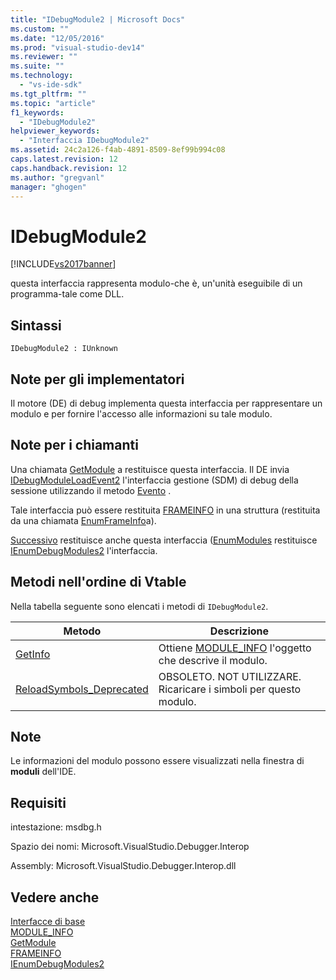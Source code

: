 ```yaml
---
title: "IDebugModule2 | Microsoft Docs"
ms.custom: ""
ms.date: "12/05/2016"
ms.prod: "visual-studio-dev14"
ms.reviewer: ""
ms.suite: ""
ms.technology: 
  - "vs-ide-sdk"
ms.tgt_pltfrm: ""
ms.topic: "article"
f1_keywords: 
  - "IDebugModule2"
helpviewer_keywords: 
  - "Interfaccia IDebugModule2"
ms.assetid: 24c2a126-f4ab-4891-8509-8ef99b994c08
caps.latest.revision: 12
caps.handback.revision: 12
ms.author: "gregvanl"
manager: "ghogen"
---
```

# IDebugModule2
[!INCLUDE[vs2017banner](../../../code-quality/includes/vs2017banner.md)]

questa interfaccia rappresenta modulo\-che è, un'unità eseguibile di un programma\-tale come DLL.  
  
## Sintassi  
  
```  
IDebugModule2 : IUnknown  
```  
  
## Note per gli implementatori  
 Il motore \(DE\) di debug implementa questa interfaccia per rappresentare un modulo e per fornire l'accesso alle informazioni su tale modulo.  
  
## Note per i chiamanti  
 Una chiamata [GetModule](../../../extensibility/debugger/reference/idebugmoduleloadevent2-getmodule.md) a restituisce questa interfaccia.  Il DE invia [IDebugModuleLoadEvent2](../../../extensibility/debugger/reference/idebugmoduleloadevent2.md) l'interfaccia gestione \(SDM\) di debug della sessione utilizzando il metodo [Evento](../../../extensibility/debugger/reference/idebugeventcallback2-event.md) .  
  
 Tale interfaccia può essere restituita [FRAMEINFO](../../../extensibility/debugger/reference/frameinfo.md) in una struttura \(restituita da una chiamata [EnumFrameInfo](../../../extensibility/debugger/reference/idebugthread2-enumframeinfo.md)a\).  
  
 [Successivo](../../../extensibility/debugger/reference/ienumdebugmodules2-next.md) restituisce anche questa interfaccia \([EnumModules](../../../extensibility/debugger/reference/idebugprogram2-enummodules.md) restituisce [IEnumDebugModules2](../../../extensibility/debugger/reference/ienumdebugmodules2.md) l'interfaccia.  
  
## Metodi nell'ordine di Vtable  
 Nella tabella seguente sono elencati i metodi di `IDebugModule2`.  
  
|Metodo|Descrizione|  
|------------|-----------------|  
|[GetInfo](../../../extensibility/debugger/reference/idebugmodule2-getinfo.md)|Ottiene [MODULE\_INFO](../../../extensibility/debugger/reference/module-info.md) l'oggetto che descrive il modulo.|  
|[ReloadSymbols\_Deprecated](../../../extensibility/debugger/reference/idebugmodule2-reloadsymbols-deprecated.md)|OBSOLETO.  NOT UTILIZZARE.  Ricaricare i simboli per questo modulo.|  
  
## Note  
 Le informazioni del modulo possono essere visualizzati nella finestra di **moduli** dell'IDE.  
  
## Requisiti  
 intestazione: msdbg.h  
  
 Spazio dei nomi: Microsoft.VisualStudio.Debugger.Interop  
  
 Assembly: Microsoft.VisualStudio.Debugger.Interop.dll  
  
## Vedere anche  
 [Interfacce di base](../../../extensibility/debugger/reference/core-interfaces.md)   
 [MODULE\_INFO](../../../extensibility/debugger/reference/module-info.md)   
 [GetModule](../../../extensibility/debugger/reference/idebugmoduleloadevent2-getmodule.md)   
 [FRAMEINFO](../../../extensibility/debugger/reference/frameinfo.md)   
 [IEnumDebugModules2](../../../extensibility/debugger/reference/ienumdebugmodules2.md)
